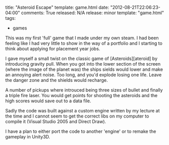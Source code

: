 title: "Asteroid Escape"
template: game.html
date: "2012-08-21T22:06:23-04:00"
comments: True
released: N/A
release: minor 
template: "game.html"
tags:
- games

This was my first 'full' game that I made under my own steam. I had been feeling like I had very little to show in the way of a portfolio and I starting to think about applying for placement year jobs.

I gave myself a small twist on the classic game of [Asteroids][ateroid] by introducing gravity pull. When you got into the lower section of the screen (where the image of the planet was) the ships sields would lower and make an annoying alert noise. Too long, and you'd explode losing one life. Leave the danger zone and the shields would recharge.

A number of pickups where introuced being three sizes of bullet and finally a triple fire laser. You would get points for shooting the asteroids and the high scores would save out to a data file.

Sadly the code was built against a custom engine written by my lecture at the time and I cannot seem to get the correct libs on my computer to compile it (Visual Studio 2005 and Direct Draw).

I have a plan to either port the code to another 'engine' or to remake the gameplay in Unity3D.
